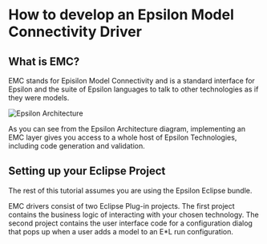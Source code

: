 # How to develop an Epsilon Model Connectivity Driver

## What is EMC?
EMC stands for Episilon Model Connectivity and is a standard interface for Epsilon and the suite of Epsilon languages to talk to other technologies as if they were models.

![Epsilon Architecture](/Users/danielbrown/Documents/EpsilonGit/Documentation/images/epsilon-architecture.png)

As you can see from the Epsilon Architecture diagram, implementing an EMC layer gives you access to a whole host of Epsilon Technologies, including code generation and validation.

## Setting up your Eclipse Project
The rest of this tutorial assumes you are using the Epsilon Eclipse bundle.

EMC drivers consist of two Eclipse Plug-in projects. The first project contains the business logic of interacting with your chosen technology. The second project contains the user interface code for a configuration dialog that pops up when a user adds a
model to an E*L run configuration.

